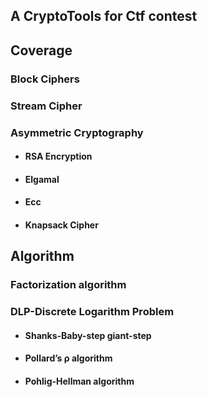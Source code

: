 ## A CryptoTools for  Ctf  contest

## Coverage

### Block Ciphers

### Stream Cipher

### Asymmetric Cryptography

- #### RSA Encryption

- #### Elgamal

- #### Ecc


- #### Knapsack Cipher


## Algorithm

### Factorization algorithm

### DLP-Discrete Logarithm Problem

- #### Shanks-Baby-step giant-step

- #### Pollard’s ρ algorithm

- #### Pohlig-Hellman algorithm


